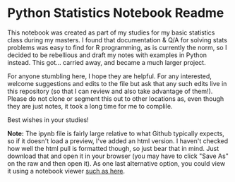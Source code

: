 # Python Statistics Notebook Readme

This notebook was created as part of my studies for my basic statistics class during my masters. I found that documentation & Q/A for solving stats problems was easy to find for R programming, as is currently the norm, so I decided to be rebellious and draft my notes with examples in Python instead. This got... carried away, and became a much larger project.

For anyone stumbling here, I hope they are helpful. For any interested, welcome suggestions and edits to the file but ask that any such edits live in this repository (so that I can review and also take advantage of them!). Please do not clone or segment this out to other locations as, even though they are just notes, it took a long time for me to complile.

Best wishes in your studies!

**Note:** The ipynb file is fairly large relative to what Github typically expects, so if it doesn't load a preview, I've added an html version. I haven't checked how well the html pull is formatted though, so just bear that in mind. Just download that and open it in your browser (you may have to click "Save As" on the raw and then open it). As one last alternative option, you could view it using a notebook viewer [such as here](https://nbviewer.jupyter.org/github/Joshkking/Python-Statistics/blob/master/Python_Statistics_Examples.ipynb).
